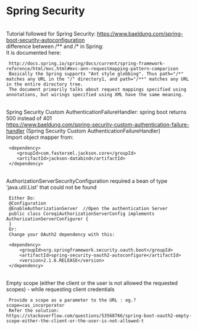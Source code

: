 # Spring Security
<br/> Tutorial followed for Spring Security: https://www.baeldung.com/spring-boot-security-autoconfiguration
<br/> difference between /** and /* in Spring:
<br/> It is documented here:

     http://docs.spring.io/spring/docs/current/spring-framework-reference/html/mvc.html#mvc-ann-requestmapping-pattern-comparison
     Basically the Spring supports "Ant style globbing". Thus path="/*" matches any URL in the "/" directory1, and path="/**" matches any URL in the entire directory tree. 
     The document primarily talks about request mappings specified using annotations, but wirings specified using XML have the same meaning.
 
 <br/> Spring Security Custom AuthenticationFailureHandler: spring boot returns 500 instead of 401
 <br/> https://www.baeldung.com/spring-security-custom-authentication-failure-handler (Spring Security Custom
  AuthenticationFailureHandler)
 <br/> Import object mapper from:
 
     <dependency>
        <groupId>com.fasterxml.jackson.core</groupId>
        <artifactId>jackson-databind</artifactId>
     </dependency>
 <br/> AuthorizationServerSecurityConfiguration required a bean of type 'java.util.List' that could not be found

     Either Do:
     @Configuration
     @EnableAuthorizationServer  //Open the authentication Server
     public class CoreqiAuthorizationServerConfig implements AuthorizationServerConfigurer {
     }
     Or:
     Change your OAuth2 dependency with this:
     
     <dependency>
         <groupId>org.springframework.security.oauth.boot</groupId>
         <artifactId>spring-security-oauth2-autoconfigure</artifactId>
         <version>2.1.6.RELEASE</version>
     </dependency>
 <br/> Empty scope (either the client or the user is not allowed the requested scopes) - while requesting client
  credentials
  
     Provide a scope as a parameter to the URL : eg.?scope=cas_incorporator
     Refer the solution: https://stackoverflow.com/questions/53568766/spring-boot-oauth2-empty-scope-either-the-client-or-the-user-is-not-allowed-t
     
